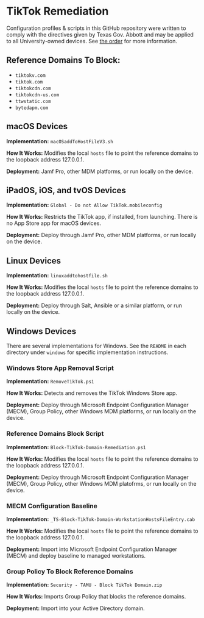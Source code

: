 # TikTok Remediation

Configuration profiles & scripts in this GitHub repository were written to comply with the directives given by Texas Gov. Abbott and may be applied to all University-owned devices. See [the order](https://gov.texas.gov/news/post/governor-abbott-orders-aggressive-action-against-tiktok)
for more information.

## Reference Domains To Block:

- `tiktokv.com`
- `tiktok.com`
- `tiktokcdn.com`
- `tiktokcdn-us.com`
- `ttwstatic.com`
- `bytedapm.com`

## macOS Devices

**Implementation:** `macOSaddToHostFileV3.sh`

**How It Works:** Modifies the local `hosts` file to point the reference domains to the loopback address 127.0.0.1.

**Deployment:** Jamf Pro, other MDM platforms, or run locally on the device.

## iPadOS, iOS, and tvOS Devices

**Implementation:** `Global - Do not Allow TikTok.mobileconfig`

**How It Works:** Restricts the TikTok app, if installed, from launching. There is no App Store app for macOS devices.

**Deployment:** Deploy through Jamf Pro, other MDM platforms, or run locally on the device.

## Linux Devices

**Implementation:** `linuxaddtohostfile.sh`

**How It Works:** Modifies the local `hosts` file to point the reference domains to the loopback address 127.0.0.1.

**Deployment:** Deploy through Salt, Ansible or a similar platform, or run locally on the device.

## Windows Devices

There are several implementations for Windows. See the `README` in each directory under `windows` for specific implementation instructions.

### Windows Store App Removal Script

**Implementation:** `RemoveTikTok.ps1`

**How It Works:** Detects and removes the TikTok Windows Store app. 

**Deployment:** Deploy through Microsoft Endpoint Configuration Manager (MECM), Group Policy, other Windows MDM platforms, or run locally on the device.

### Reference Domains Block Script

**Implementation:** `Block-TikTok-Domain-Remediation.ps1`

**How It Works:** Modifies the local `hosts` file to point the reference domains to the loopback address 127.0.0.1.

**Deployment:** Deploy through Microsoft Endpoint Configuration Manager (MECM), Group Policy, other Windows MDM platofrms, or run locally on the device.

### MECM Configuration Baseline

**Implementation:** `_TS-Block-TikTok-Domain-WorkstationHostsFileEntry.cab`

**How It Works:** Modifies the local `hosts` file to point the reference domains to the loopback address 127.0.0.1.

**Deployment:** Import into Microsoft Endpoint Configuration Manager (MECM) and deploy baseline to managed workstations.

### Group Policy To Block Reference Domains

**Implementation:** `Security - TAMU - Block TikTok Domain.zip`

**How It Works:** Imports Group Policy that blocks the reference domains.

**Deployment:** Import into your Active Directory domain.
